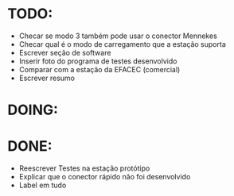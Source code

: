 # TODO:
- Checar se modo 3 também pode usar o conector Mennekes
- Checar qual é o modo de carregamento que a estação suporta
- Escrever seção de software
- Inserir foto do programa de testes desenvolvido
- Comparar com a estação da EFACEC (comercial)
- Escrever resumo

# DOING:

# DONE:
- Reescrever Testes na estação protótipo
- Explicar que o conector rápido não foi desenvolvido
- Label em tudo